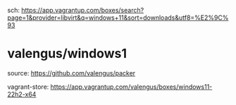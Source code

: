 sch: https://app.vagrantup.com/boxes/search?page=1&provider=libvirt&q=windows+11&sort=downloads&utf8=%E2%9C%93

# valengus/windows1
source: https://github.com/valengus/packer

vagrant-store: https://app.vagrantup.com/valengus/boxes/windows11-22h2-x64
